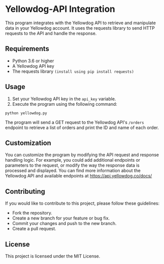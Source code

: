 # Yellowdog-API Integration
This program integrates with the Yellowdog API to retrieve and manipulate data in your Yellowdog account. It uses the requests library to send HTTP requests to the API and handle the response.

## Requirements
- Python 3.6 or higher
- A Yellowdog API key
- The requests library ``(install using pip install requests)``

## Usage
1) Set your Yellowdog API key in the ``api_key`` variable.
2) Execute the program using the following command:

``python yellowdog.py``

The program will send a GET request to the Yellowdog API's ``/orders`` endpoint to retrieve a list of orders and print the ID and name of each order.

## Customization
You can customize the program by modifying the API request and response handling logic. For example, you could add additional endpoints or parameters to the request, or modify the way the response data is processed and displayed.
You can find more information about the Yellowdog API and available endpoints at https://api.yellowdog.co/docs/ 

## Contributing
If you would like to contribute to this project, please follow these guidelines:

- Fork the repository.
- Create a new branch for your feature or bug fix.
- Commit your changes and push to the new branch.
- Create a pull request.

## License 
This project is licensed under the MIT License. 
